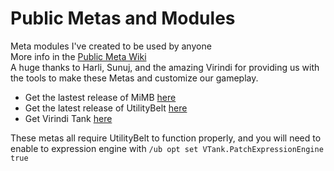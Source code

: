 # Public Metas and Modules
Meta modules I've created to be used by anyone
<br>
More info in the [Public Meta Wiki](https://github.com/masstic1es/PublicMeta/wiki)
<br>
A huge thanks to Harli, Sunuj, and the amazing Virindi for providing us with the tools to make these Metas and customize our gameplay.
<br>
* Get the lastest release of MiMB [here](https://github.com/harliq/MetaBuilder/releases/tag/v2.1.0.0)
* Get the latest release of UtilityBelt [here](http://utilitybelt.ga/master/)
* Get Virindi Tank [here](http://www.virindi.net/plugins/)
     
These metas all require UtilityBelt to function properly, and you will need to enable to expression engine with `/ub opt set VTank.PatchExpressionEngine true`
